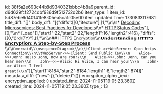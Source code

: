 id: 38f5a2e693c44b8d9340321bbbc4b8a9
parent_id: d6d629fcf2724dbf986d9f512732d2b6
item_type: 1
item_id: 5d87ebe6d40141fe8605ea5ca1c05e00
item_updated_time: 1730833117681
title_diff: "[]"
body_diff: "[{\"diffs\":[[0,\"itecture\"],[1,\"\\\n\\\n* [Decoding Microservices: Best Practices for Developers](https://www.linkedin.com/posts/camunda_decoding-microservices-for-developers-activity-7095808664665473024-V0FK?utm_source=share&utm_medium=member_desktop)\\\n* [HTTP Status Codes](https://www.linkedin.com/posts/brijpandeyji_understanding-http-status-codes-isnt-just-activity-7259415439405985793-oX7H?utm_source=share&utm_medium=member_desktop)\"],[0,\"\\\n* [Load\"]],\"start1\":22,\"start2\":22,\"length1\":16,\"length2\":416},{\"diffs\":[[0,\"2rdri7Y)\"],[1,\"\\\n\\\n## HTTPS Encryption\\\n[𝗨𝗻𝗱𝗲𝗿𝘀𝘁𝗮𝗻𝗱𝗶𝗻𝗴 𝗛𝗧𝗧𝗣𝗦 𝗘𝗻𝗰𝗿𝘆𝗽𝘁𝗶𝗼𝗻: 𝗔 𝗦𝘁𝗲𝗽-𝗯𝘆-𝗦𝘁𝗲𝗽 𝗣𝗿𝗼𝗰𝗲𝘀𝘀 ](https://www.linkedin.com/posts/brijpandeyji_%F0%9D%97%A8%F0%9D%97%BB%F0%9D%97%B1%F0%9D%97%B2%F0%9D%97%BF%F0%9D%98%80%F0%9D%98%81%F0%9D%97%AE%F0%9D%97%BB%F0%9D%97%B1%F0%9D%97%B6%F0%9D%97%BB%F0%9D%97%B4-%F0%9D%97%9B%F0%9D%97%A7%F0%9D%97%A7%F0%9D%97%A3%F0%9D%97%A6-%F0%9D%97%98%F0%9D%97%BB%F0%9D%97%B0%F0%9D%97%BF%F0%9D%98%86%F0%9D%97%BD%F0%9D%98%81%F0%9D%97%B6%F0%9D%97%BC%F0%9D%97%BB-activity-7258478623223902209-NTQQ?utm_source=share&utm_medium=member_desktop)\\\n\\\n```mermaid\\\nsequenceDiagram\\\n\\tClient->>+WebServer: Open https-Connection\\\n\\tWebServer->>+Client: Send Public Key\\\n    Alice->>+John: Hello John, how are you?\\\n    Alice->>+John: John, can you hear me?\\\n    John-->>-Alice: Hi Alice, I can hear you!\\\n    John-->>-Alice: I feel great!\\\n```\"]],\"start1\":8184,\"start2\":8184,\"length1\":8,\"length2\":874}]"
metadata_diff: {"new":{},"deleted":[]}
encryption_cipher_text: 
encryption_applied: 0
updated_time: 2024-11-05T19:05:23.360Z
created_time: 2024-11-05T19:05:23.360Z
type_: 13